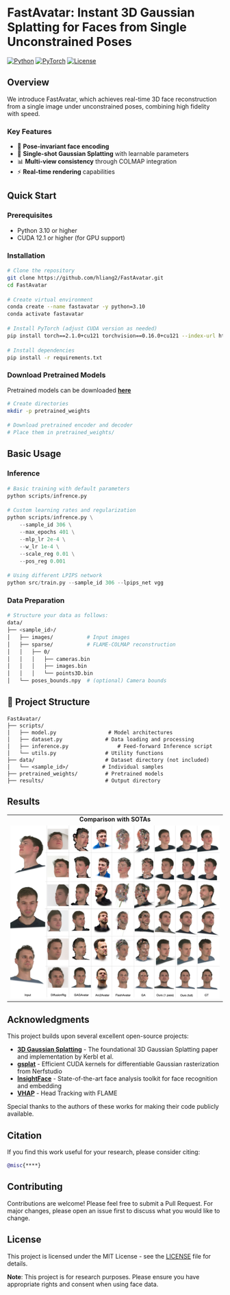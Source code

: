 # FastAvatar: Instant 3D Gaussian Splatting for Faces from Single Unconstrained Poses

[![Python](https://img.shields.io/badge/Python-3.8%2B-blue)](https://www.python.org/)
[![PyTorch](https://img.shields.io/badge/PyTorch-2.0%2B-red)](https://pytorch.org/)
[![License](https://img.shields.io/badge/License-MIT-green.svg)](LICENSE)

## Overview

We introduce FastAvatar, which achieves real-time 3D face reconstruction from a single image under unconstrained poses, combining high fidelity with speed.

### Key Features
- 🎯 **Pose-invariant face encoding**
- 🔧 **Single-shot Gaussian Splatting** with learnable parameters
- 📊 **Multi-view consistency** through COLMAP integration
- ⚡ **Real-time rendering** capabilities

## Quick Start

### Prerequisites
- Python 3.10 or higher
- CUDA 12.1 or higher (for GPU support)

### Installation

```bash
# Clone the repository
git clone https://github.com/hliang2/FastAvatar.git
cd FastAvatar

# Create virtual environment
conda create --name fastavatar -y python=3.10
conda activate fastavatar

# Install PyTorch (adjust CUDA version as needed)
pip install torch==2.1.0+cu121 torchvision==0.16.0+cu121 --index-url https://download.pytorch.org/whl/cu121

# Install dependencies
pip install -r requirements.txt
```

### Download Pretrained Models
Pretrained models can be downloaded **[here](https://drive.google.com/file/d/1SQOx8kHnnaqaCv_PjUqbVMYRzUOtUZuM/view?usp=sharing)**
```bash
# Create directories
mkdir -p pretrained_weights

# Download pretrained encoder and decoder
# Place them in pretrained_weights/
```

## Basic Usage

### Inference

```python
# Basic training with default parameters
python scripts/infrence.py

# Custom learning rates and regularization
python scripts/infrence.py \
    --sample_id 306 \
    --max_epochs 401 \
    --mlp_lr 2e-4 \
    --w_lr 1e-4 \
    --scale_reg 0.01 \
    --pos_reg 0.001

# Using different LPIPS network
python src/train.py --sample_id 306 --lpips_net vgg
```

### Data Preparation

```bash
# Structure your data as follows:
data/
├── <sample_id>/
│   ├── images/           # Input images
│   ├── sparse/           # FLAME-COLMAP reconstruction
│   │   ├── 0/
│   │   │   ├── cameras.bin
│   │   │   ├── images.bin
│   │   │   └── points3D.bin
│   └── poses_bounds.npy  # (optional) Camera bounds
```


## 📁 Project Structure

```
FastAvatar/
├── scripts/
│   ├── model.py                 # Model architectures  
│   ├── dataset.py              # Data loading and processing   
│   ├── inference.py                # Feed-forward Inference script 
│   └── utils.py                # Utility functions      
├── data/                       # Dataset directory (not included)
│   └── <sample_id>/           # Individual samples
├── pretrained_weights/         # Pretrained models
├── results/                    # Output directory
```


## Results

<table>
  <tr>
    <td align="center"><b>Comparison with SOTAs</b></td>
  </tr>
  <tr>
    <td><img src="docs/comparison.png" width="600"></td>
</table>



## Acknowledgments

This project builds upon several excellent open-source projects:

- **[3D Gaussian Splatting](https://github.com/graphdeco-inria/gaussian-splatting)** - The foundational 3D Gaussian Splatting paper and implementation by Kerbl et al.
- **[gsplat](https://github.com/nerfstudio-project/gsplat)** - Efficient CUDA kernels for differentiable Gaussian rasterization from Nerfstudio
- **[InsightFace](https://github.com/deepinsight/insightface)** - State-of-the-art face analysis toolkit for face recognition and embedding
- **[VHAP](https://github.com/ShenhanQian/VHAP)** - Head Tracking with FLAME

Special thanks to the authors of these works for making their code publicly available.

## Citation

If you find this work useful for your research, please consider citing:

```bibtex
@misc{****}
```


## Contributing

Contributions are welcome! Please feel free to submit a Pull Request. For major changes, please open an issue first to discuss what you would like to change.

## License

This project is licensed under the MIT License - see the [LICENSE](LICENSE) file for details.


**Note**: This project is for research purposes. Please ensure you have appropriate rights and consent when using face data.